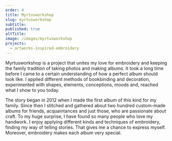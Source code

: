 ```yaml
---
order: 4
title: Myrtusworkshop
slug: myrtusworkshop
subtitle:
published: true
altTitle:
image: /images/myrtusworkshop
projects:
  - artworks-inspired-embroidery
---
```


Myrtusworkshop is a project that unites my love for embroidery and keeping the family tradition of taking photos and making albums. It took a long time before I came to a certain understanding of how a perfect album should look like. I applied different methods of bookbinding and decoration, experimented with shapes, elements, conceptions, moods and, reached what I show to you today.

The story began in 2012 when I made the first album of this kind for my family. Since then I stitched and gathered about two hundred custom-made albums for friends, acquaintances and just those, who are passionate about craft. To my huge surprise, I have found so many people who love my handwork. I enjoy applying different kinds and techniques of embroidery, finding my way of telling stories. That gives me a chance to express myself. Moreover, embroidery makes each album very special.
